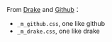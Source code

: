 From [Drake](https://github.com/liangjingkanji/DrakeTyporaTheme) and [Github](https://theme.typora.io/theme/Github/)：

* `_m_github.css`, one like github
* `_m_drake.css`, one like drake
